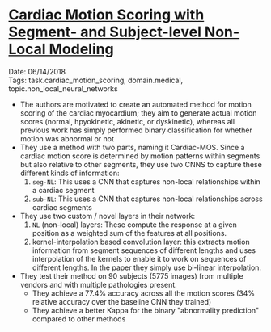 # [Cardiac Motion Scoring with Segment- and Subject-level Non-Local Modeling](https://arxiv.org/abs/1806.05569)

Date: 06/14/2018  
Tags: task.cardiac_motion_scoring, domain.medical, topic.non_local_neural_networks

- The authors are motivated to create an automated method for motion scoring of the cardiac myocardium; they aim to generate actual motion scores (normal, hpyokinetic, akinetic, or dyskinetic), whereas all previous work has simply performed binary classification for whether motion was abnormal or not
- They use a method with two parts, naming it Cardiac-MOS. Since a cardiac motion score is determined by motion patterns within segments but also relative to other segments, they use two CNNS to capture these different kinds of information:
    1. `seg-NL`: This uses a CNN that captures non-local relationships within a cardiac segment
    2. `sub-NL`: This uses a CNN that captures non-local relationships across cardiac segments
- They use two custom / novel layers in their network:
    1. `NL` (non-local) layers: These compute the response at a given position as a weighted sum of the features at all positions.
    2. kernel-interpolation based convolution layer: this extracts motion information from segment sequences of different lengths and uses interpolation of the kernels to enable it to work on sequences of different lengths. In the paper they simply use bi-linear interpolation.
- They test their method on 90 subjects (5775 images) from multiple vendors and with multiple pathologies present.
    - They achieve a 77.4% accuracy across all the motion scores (34% relative accuracy over the baseline CNN they trained)
    - They achieve a better Kappa for the binary "abnormality prediction" compared to other methods
